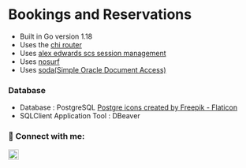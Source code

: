 # Bookings and Reservations

- Built in Go version 1.18
- Uses the [chi router](github.com/go-chi/chi)
- Uses [alex edwards scs session management](github.com/alexedwards/scs)
- Uses [nosurf](github.com/justinas/nosurf)
- Uses [soda(Simple Oracle Document Access)](github.com/gobuffalo/pop/v6/soda@latest)
### Database
- Database : PostgreSQL <a href="https://www.flaticon.com/free-icons/postgre" title="postgre icons">Postgre icons created by Freepik - Flaticon</a>
- SQLClient Application Tool : DBeaver



### 🤝 Connect with me:

<a href="www.linkedin.com/in/shobhit-dimri"><img align="left" src="https://raw.githubusercontent.com/yushi1007/yushi1007/main/images/linkedin.svg" alt="ShobhitDimri | LinkedIn" width="21px"/></a>